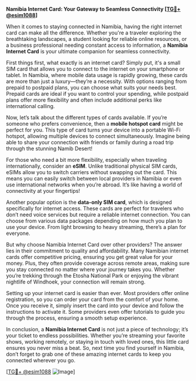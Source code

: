 **Namibia Internet Card: Your Gateway to Seamless Connectivity [[TG💪+ @esim1088](https://t.me/s/esim1088)]**

When it comes to staying connected in Namibia, having the right internet card can make all the difference. Whether you're a traveler exploring the breathtaking landscapes, a student looking for reliable online resources, or a business professional needing constant access to information, a **Namibia Internet Card** is your ultimate companion for seamless connectivity.

First things first, what exactly is an internet card? Simply put, it's a small SIM card that allows you to connect to the internet on your smartphone or tablet. In Namibia, where mobile data usage is rapidly growing, these cards are more than just a luxury—they’re a necessity. With options ranging from prepaid to postpaid plans, you can choose what suits your needs best. Prepaid cards are ideal if you want to control your spending, while postpaid plans offer more flexibility and often include additional perks like international calling.

Now, let’s talk about the different types of cards available. If you’re someone who prefers convenience, then a **mobile hotspot card** might be perfect for you. This type of card turns your device into a portable Wi-Fi hotspot, allowing multiple devices to connect simultaneously. Imagine being able to share your connection with friends or family during a road trip through the stunning Namib Desert! 

For those who need a bit more flexibility, especially when traveling internationally, consider an **eSIM**. Unlike traditional physical SIM cards, eSIMs allow you to switch carriers without swapping out the card. This means you can easily switch between local providers in Namibia or even use international networks when you’re abroad. It’s like having a world of connectivity at your fingertips!

Another popular option is the **data-only SIM card**, which is designed specifically for internet access. These cards are perfect for travelers who don’t need voice services but require a reliable internet connection. You can choose from various data packages depending on how much you plan to use your device. From light browsing to heavy streaming, there’s a plan for everyone.

But why choose Namibia Internet Card over other providers? The answer lies in their commitment to quality and affordability. Many Namibian internet cards offer competitive pricing, ensuring you get great value for your money. Plus, they often provide coverage across remote areas, making sure you stay connected no matter where your journey takes you. Whether you’re trekking through the Etosha National Park or enjoying the vibrant nightlife of Windhoek, your connection will remain strong.

Setting up your internet card is easier than ever. Most providers offer online registration, so you can order your card from the comfort of your home. Once you receive it, simply insert the card into your device and follow the instructions to activate it. Some providers even offer tutorials to guide you through the process, ensuring a smooth setup experience.

In conclusion, a **Namibia Internet Card** is not just a piece of technology; it’s your ticket to endless possibilities. Whether you’re streaming your favorite shows, working remotely, or staying in touch with loved ones, this little card ensures you never miss a beat. So, next time you find yourself in Namibia, don’t forget to grab one of these amazing internet cards to keep you connected wherever you go.

[[TG💪+ @esim1088](https://t.me/s/esim1088) ![Image](https://i.postimg.cc/Y0z9fWf4/image.png)]